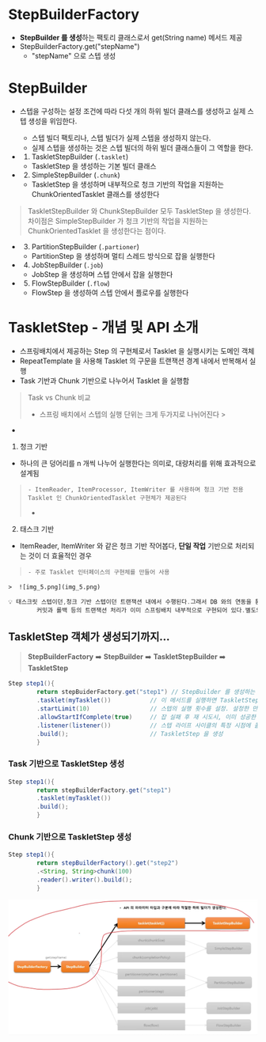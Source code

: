 # StepBuilderFactory

- **StepBuilder 를 생성**하는 팩토리 클래스로서 get(String name) 메서드 제공
- StepBuilderFactory.get("stepName")
    - "stepName" 으로 스텝 생성

# StepBuilder

- 스텝을 구성하는 설정 조건에 따라 다섯 개의 하위 빌더 클래스를 생성하고 실제 스텝 생성을 위임한다.
    - 스텝 빌더 팩토리나, 스텝 빌더가 실제 스텝을 생성하지 않는다.
    - 실제 스텝을 생성하는 것은 스텝 빌더의 하위 빌더 클래스들이 그 역할을 한다.
-
    1. TaskletStepBuilder (`.tasklet`)

    - TaskletStep 을 생성하는 기본 빌더 클래스
-
    2. SimpleStepBuilder (`.chunk`)

    - TaskletStep 을 생성하며 내부적으로 청크 기반의 작업을 지원하는 ChunkOrientedTasklet 클래스를 생성한다
> TaskletStepBuilder 와 ChunkStepBuilder 모두 TaskletStep 을 생성한다.
> 차이점은 SimpleStepBuilder 가 청크 기반의 작업을 지원하는 ChunkOrientedTasklet 을 생성한다는 점이다.
-
    3. PartitionStepBuilder (`.partioner`)

    - PartitionStep 을 생성하며 멀티 스레드 방식으로 잡을 실행한다
-
    4. JobStepBuilder (`.job`)

    - JobStep 을 생성하며 스텝 안에서 잡을 실행한다
-
    5. FlowStepBuilder (`.flow`)

    - FlowStep 을 생성하여 스텝 안에서 플로우를 실행한다

# TaskletStep - 개념 및 API 소개

- 스프링배치에서 제공하는 Step 의 구현체로서 Tasklet 을 실행시키는 도메인 객체
- RepeatTemplate 을 사용해 Tasklet 의 구문을 트랜잭션 경계 내에서 반복해서 실행
- Task 기반과 Chunk 기반으로 나누어서 Tasklet 을 실행함

> Task vs Chunk 비교
> - 스프링 배치에서 스텝의 실행 단위는 크게 두가지로 나뉘어진다
    >
-
1. 청크 기반
>
- 하나의 큰 덩어리를 n 개씩 나누어 실행한다는 의미로, 대량처리를 위해 효과적으로 설계됨
>     - ItemReader, ItemProcessor, ItemWriter 를 사용하며 청크 기반 전용 Tasklet 인 ChunkOrientedTasklet 구현체가 제공된다
>   -
2. 태스크 기반
>
- ItemReader, ItemWriter 와 같은 청크 기반 작어봅다, **단일 작업** 기반으로 처리되는 것이 더 효율적인 경우
>     - 주로 Tasklet 인터페이스의 구현체를 만들어 사용

    >  ![img_5.png](img_5.png)

```java
💡 태스크릿 스텝이던,청크 기반 스텝이던 트랜잭션 내에서 수행된다.그래서 DB 와의 연동을 통한 작업 처리 시
        커밋과 롤백 등의 트랜잭션 처리가 이미 스프링배치 내부적으로 구현되어 있다.별도의 트랜잭션 처리를 위한 구문 작성이 필요없다!
```

## TaskletStep 객체가 생성되기까지...

> **StepBuilderFactory** ➡️ **StepBuilder** ➡️ **TaskletStepBuilder** ➡️ **TaskletStep**

```java
Step step1(){
        return stepBuiderFactory.get("step1") // StepBuilder 를 생성하는 팩토리. 스텝 이름을 매개변수로 받음
        .tasklet(myTasklet())           // 이 메서드를 실행하면 TaskletStepBuilder 반환
        .startLimit(10)                 // 스텝의 실행 횟수를 설정. 설정한 만큼 실행되고 초과시 익셉션. 기본값은 INTEGER.MAX_VALUE
        .allowStartIfComplete(true)     // 잡 실패 후 재 시도시, 이미 성공한 스텝은 실행되지 않는 것이 기본. 그러나 이 API 로 true 값을 주면 성공한 스텝이라 할지라도 재실행됨
        .listener(listener())           // 스텝 라이프 사이클의 특정 시점에 콜백을 제공받도록 리스너를 설정
        .build();                       // TaskletStep 을 생성
        }
```

### Task 기반으로 TaskletStep 생성

```java
Step step1(){
        return stepBuilderFactory.get("step1")
        .tasklet(myTasklet())
        .build();
        }
```

### Chunk 기반으로 TaskletStep 생성

```java
Step step1(){
        return stepBuilderFactory().get("step2")
        .<String, String>chunk(100)
        .reader().writer().build();
        }
```

![img_6.png](img_6.png)


